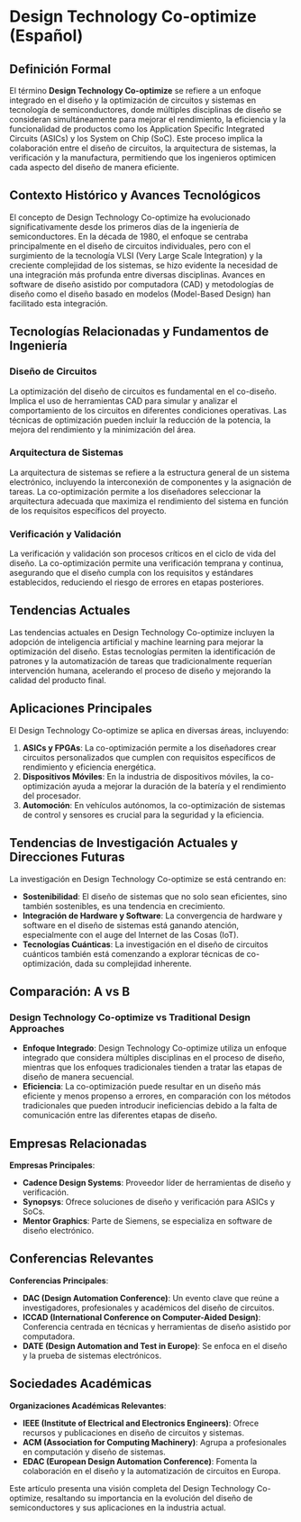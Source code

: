 # Design Technology Co-optimize (Español)

## Definición Formal

El término **Design Technology Co-optimize** se refiere a un enfoque integrado en el diseño y la optimización de circuitos y sistemas en tecnología de semiconductores, donde múltiples disciplinas de diseño se consideran simultáneamente para mejorar el rendimiento, la eficiencia y la funcionalidad de productos como los Application Specific Integrated Circuits (ASICs) y los System on Chip (SoC). Este proceso implica la colaboración entre el diseño de circuitos, la arquitectura de sistemas, la verificación y la manufactura, permitiendo que los ingenieros optimicen cada aspecto del diseño de manera eficiente.

## Contexto Histórico y Avances Tecnológicos

El concepto de Design Technology Co-optimize ha evolucionado significativamente desde los primeros días de la ingeniería de semiconductores. En la década de 1980, el enfoque se centraba principalmente en el diseño de circuitos individuales, pero con el surgimiento de la tecnología VLSI (Very Large Scale Integration) y la creciente complejidad de los sistemas, se hizo evidente la necesidad de una integración más profunda entre diversas disciplinas. Avances en software de diseño asistido por computadora (CAD) y metodologías de diseño como el diseño basado en modelos (Model-Based Design) han facilitado esta integración.

## Tecnologías Relacionadas y Fundamentos de Ingeniería

### Diseño de Circuitos

La optimización del diseño de circuitos es fundamental en el co-diseño. Implica el uso de herramientas CAD para simular y analizar el comportamiento de los circuitos en diferentes condiciones operativas. Las técnicas de optimización pueden incluir la reducción de la potencia, la mejora del rendimiento y la minimización del área.

### Arquitectura de Sistemas

La arquitectura de sistemas se refiere a la estructura general de un sistema electrónico, incluyendo la interconexión de componentes y la asignación de tareas. La co-optimización permite a los diseñadores seleccionar la arquitectura adecuada que maximiza el rendimiento del sistema en función de los requisitos específicos del proyecto.

### Verificación y Validación

La verificación y validación son procesos críticos en el ciclo de vida del diseño. La co-optimización permite una verificación temprana y continua, asegurando que el diseño cumpla con los requisitos y estándares establecidos, reduciendo el riesgo de errores en etapas posteriores.

## Tendencias Actuales

Las tendencias actuales en Design Technology Co-optimize incluyen la adopción de inteligencia artificial y machine learning para mejorar la optimización del diseño. Estas tecnologías permiten la identificación de patrones y la automatización de tareas que tradicionalmente requerían intervención humana, acelerando el proceso de diseño y mejorando la calidad del producto final.

## Aplicaciones Principales

El Design Technology Co-optimize se aplica en diversas áreas, incluyendo:

1. **ASICs y FPGAs**: La co-optimización permite a los diseñadores crear circuitos personalizados que cumplen con requisitos específicos de rendimiento y eficiencia energética.
2. **Dispositivos Móviles**: En la industria de dispositivos móviles, la co-optimización ayuda a mejorar la duración de la batería y el rendimiento del procesador.
3. **Automoción**: En vehículos autónomos, la co-optimización de sistemas de control y sensores es crucial para la seguridad y la eficiencia.

## Tendencias de Investigación Actuales y Direcciones Futuras

La investigación en Design Technology Co-optimize se está centrando en:

- **Sostenibilidad**: El diseño de sistemas que no solo sean eficientes, sino también sostenibles, es una tendencia en crecimiento.
- **Integración de Hardware y Software**: La convergencia de hardware y software en el diseño de sistemas está ganando atención, especialmente con el auge del Internet de las Cosas (IoT).
- **Tecnologías Cuánticas**: La investigación en el diseño de circuitos cuánticos también está comenzando a explorar técnicas de co-optimización, dada su complejidad inherente.

## Comparación: A vs B

### Design Technology Co-optimize vs Traditional Design Approaches

- **Enfoque Integrado**: Design Technology Co-optimize utiliza un enfoque integrado que considera múltiples disciplinas en el proceso de diseño, mientras que los enfoques tradicionales tienden a tratar las etapas de diseño de manera secuencial.
- **Eficiencia**: La co-optimización puede resultar en un diseño más eficiente y menos propenso a errores, en comparación con los métodos tradicionales que pueden introducir ineficiencias debido a la falta de comunicación entre las diferentes etapas de diseño.

## Empresas Relacionadas

**Empresas Principales**:
- **Cadence Design Systems**: Proveedor líder de herramientas de diseño y verificación.
- **Synopsys**: Ofrece soluciones de diseño y verificación para ASICs y SoCs.
- **Mentor Graphics**: Parte de Siemens, se especializa en software de diseño electrónico.

## Conferencias Relevantes

**Conferencias Principales**:
- **DAC (Design Automation Conference)**: Un evento clave que reúne a investigadores, profesionales y académicos del diseño de circuitos.
- **ICCAD (International Conference on Computer-Aided Design)**: Conferencia centrada en técnicas y herramientas de diseño asistido por computadora.
- **DATE (Design Automation and Test in Europe)**: Se enfoca en el diseño y la prueba de sistemas electrónicos.

## Sociedades Académicas

**Organizaciones Académicas Relevantes**:
- **IEEE (Institute of Electrical and Electronics Engineers)**: Ofrece recursos y publicaciones en diseño de circuitos y sistemas.
- **ACM (Association for Computing Machinery)**: Agrupa a profesionales en computación y diseño de sistemas.
- **EDAC (European Design Automation Conference)**: Fomenta la colaboración en el diseño y la automatización de circuitos en Europa.

Este artículo presenta una visión completa del Design Technology Co-optimize, resaltando su importancia en la evolución del diseño de semiconductores y sus aplicaciones en la industria actual.